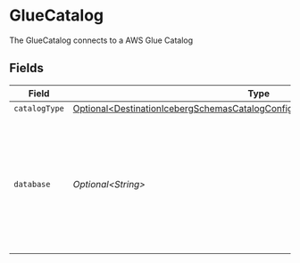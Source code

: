 # GlueCatalog

The GlueCatalog connects to a AWS Glue Catalog


## Fields

| Field                                                                                                                                                                            | Type                                                                                                                                                                             | Required                                                                                                                                                                         | Description                                                                                                                                                                      | Example                                                                                                                                                                          |
| -------------------------------------------------------------------------------------------------------------------------------------------------------------------------------- | -------------------------------------------------------------------------------------------------------------------------------------------------------------------------------- | -------------------------------------------------------------------------------------------------------------------------------------------------------------------------------- | -------------------------------------------------------------------------------------------------------------------------------------------------------------------------------- | -------------------------------------------------------------------------------------------------------------------------------------------------------------------------------- |
| `catalogType`                                                                                                                                                                    | [Optional\<DestinationIcebergSchemasCatalogConfigIcebergCatalogConfigCatalogType>](../../models/shared/DestinationIcebergSchemasCatalogConfigIcebergCatalogConfigCatalogType.md) | :heavy_minus_sign:                                                                                                                                                               | N/A                                                                                                                                                                              |                                                                                                                                                                                  |
| `database`                                                                                                                                                                       | *Optional\<String>*                                                                                                                                                              | :heavy_minus_sign:                                                                                                                                                               | The default schema tables are written to if the source does not specify a namespace. The usual value for this field is "public".                                                 | public                                                                                                                                                                           |
